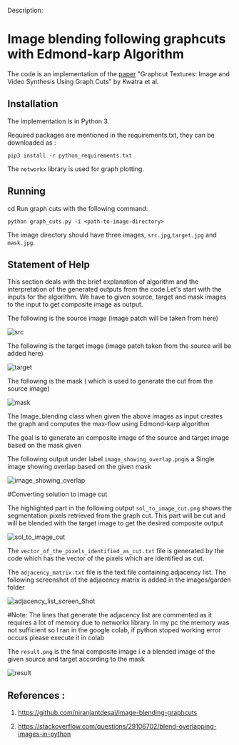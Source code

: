 
Description:

# Image blending following graphcuts with Edmond-karp Algorithm

The code is an implementation of  the [paper](https://www.cc.gatech.edu/~turk/my_papers/graph_cuts.pdf) "Graphcut Textures: Image and Video Synthesis Using Graph Cuts" by Kwatra et al.

## Installation

The implementation is in Python 3.

Required packages are mentioned in the requirements.txt, they can be downloaded as :
```
pip3 install -r python_requirements.txt
```
The `networkx` library is used for graph plotting.

## Running

cd <directory of this code>
Run graph cuts with the following command:
```
python graph_cuts.py -i <path-to-image-directory>
```
The image directory should have three images, `src.jpg`,`target.jpg` and `mask.jpg`. 


## Statement of Help
 
This section deals with the brief explanation of algorithm and the  interpretation of the generated outputs from the code
Let's start with the inputs for the algorithm. We have to given source, target and mask images to the input to get composite image as output.
  
The following is the source image   (image patch  will be taken from here)
  
  ![src](https://user-images.githubusercontent.com/102194740/165442941-8b3a6c25-679f-4c02-8f59-8938ec842191.jpg)

  
The  following is the target image  (image patch taken from the source will be  added here)
  
  ![target](https://user-images.githubusercontent.com/102194740/165442988-e2539c6f-37a9-4abb-8afb-b67c5a487dc0.jpg)

  
The following is the mask ( which is used to generate the cut from the source image)
  
  ![mask](https://user-images.githubusercontent.com/102194740/165443022-d074f37e-4571-40a2-9ff7-c5c1510103b8.png)

  
  
The Image_blending class when given the above images as input creates the graph and computes the max-flow using Edmond-karp algorithm
  
The goal is to generate an composite image of the source and target image  based on the mask given
  
The following output under label `image_showing_overlap.png`is a Single image showing overlap based on the given mask
  
  ![image_showing_overlap](https://user-images.githubusercontent.com/102194740/165443072-63db0ef3-8f47-4af7-a2ec-1558f6dd10e7.png)

  
#Converting solution to image cut
  
 The highlighted part in the following output `sol_to_image_cut.png` shows the  segmentation pixels retrieved from the graph cut. This part will be cut and will be blended with the target image to get the desired composite output
  
 ![sol_to_image_cut](https://user-images.githubusercontent.com/102194740/165443181-9737df7a-eb2e-4607-b740-7f3dff357f15.png)

  
 The `vector_of_the_pixels_identified_as_cut.txt` file is generated by the code which has the  vector of the pixels which are identified as cut.
 
 The  `adjacency_matrix.txt` file is the text file containing adjacency list. The following screenshot of the adjacency matrix is added in the images/garden folder
 
 ![adjacency_list_screen_Shot](https://user-images.githubusercontent.com/102194740/165431316-67e05f5b-e2a3-46e6-802e-7feaeb293bb8.png)

 #Note: The lines that generate the adjacency list are commented as it requires a lot of memory due to networkx library. In my pc the memory was not sufficient so I ran in the google colab, if python stoped working error occurs please execute it in colab
  
 The  `result.png` is the final composite image i.e a blended image of the given source and target according to the mask
 
  ![result](https://user-images.githubusercontent.com/102194740/165443226-d0b2735f-498f-4281-ba71-d93cadb7a325.png)

  
  
  
  
  
  

  ## References :
  
  
 1. https://github.com/niranjantdesai/image-blending-graphcuts

 2. https://stackoverflow.com/questions/29106702/blend-overlapping-images-in-python



  
  

  



  
